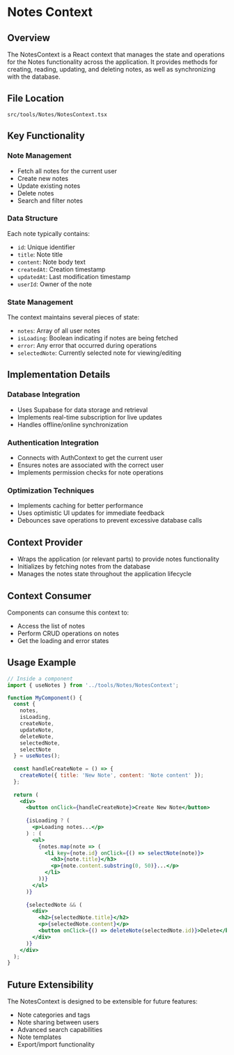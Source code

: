 # Notes Context

## Overview
The NotesContext is a React context that manages the state and operations for the Notes functionality across the application. It provides methods for creating, reading, updating, and deleting notes, as well as synchronizing with the database.

## File Location
`src/tools/Notes/NotesContext.tsx`

## Key Functionality

### Note Management
- Fetch all notes for the current user
- Create new notes
- Update existing notes
- Delete notes
- Search and filter notes

### Data Structure
Each note typically contains:
- `id`: Unique identifier
- `title`: Note title
- `content`: Note body text
- `createdAt`: Creation timestamp
- `updatedAt`: Last modification timestamp
- `userId`: Owner of the note

### State Management
The context maintains several pieces of state:
- `notes`: Array of all user notes
- `isLoading`: Boolean indicating if notes are being fetched
- `error`: Any error that occurred during operations
- `selectedNote`: Currently selected note for viewing/editing

## Implementation Details

### Database Integration
- Uses Supabase for data storage and retrieval
- Implements real-time subscription for live updates
- Handles offline/online synchronization

### Authentication Integration
- Connects with AuthContext to get the current user
- Ensures notes are associated with the correct user
- Implements permission checks for note operations

### Optimization Techniques
- Implements caching for better performance
- Uses optimistic UI updates for immediate feedback
- Debounces save operations to prevent excessive database calls

## Context Provider
- Wraps the application (or relevant parts) to provide notes functionality
- Initializes by fetching notes from the database
- Manages the notes state throughout the application lifecycle

## Context Consumer
Components can consume this context to:
- Access the list of notes
- Perform CRUD operations on notes
- Get the loading and error states

## Usage Example

```jsx
// Inside a component
import { useNotes } from '../tools/Notes/NotesContext';

function MyComponent() {
  const { 
    notes, 
    isLoading, 
    createNote, 
    updateNote, 
    deleteNote, 
    selectedNote,
    selectNote
  } = useNotes();
  
  const handleCreateNote = () => {
    createNote({ title: 'New Note', content: 'Note content' });
  };
  
  return (
    <div>
      <button onClick={handleCreateNote}>Create New Note</button>
      
      {isLoading ? (
        <p>Loading notes...</p>
      ) : (
        <ul>
          {notes.map(note => (
            <li key={note.id} onClick={() => selectNote(note)}>
              <h3>{note.title}</h3>
              <p>{note.content.substring(0, 50)}...</p>
            </li>
          ))}
        </ul>
      )}
      
      {selectedNote && (
        <div>
          <h2>{selectedNote.title}</h2>
          <p>{selectedNote.content}</p>
          <button onClick={() => deleteNote(selectedNote.id)}>Delete</button>
        </div>
      )}
    </div>
  );
}
```

## Future Extensibility
The NotesContext is designed to be extensible for future features:
- Note categories and tags
- Note sharing between users
- Advanced search capabilities
- Note templates
- Export/import functionality

